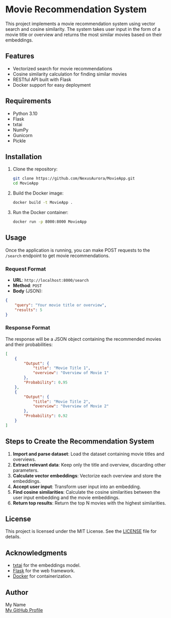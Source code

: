 
# Movie Recommendation System

This project implements a movie recommendation system using vector search and cosine similarity. The system takes user input in the form of a movie title or overview and returns the most similar movies based on their embeddings.

## Features

- Vectorized search for movie recommendations
- Cosine similarity calculation for finding similar movies
- RESTful API built with Flask
- Docker support for easy deployment

## Requirements

- Python 3.10
- Flask
- txtai
- NumPy
- Gunicorn
- Pickle

## Installation

1. Clone the repository:

   ```bash
   git clone https://github.com/NexusAurora/MovieApp.git
   cd MovieApp
   ```

2. Build the Docker image:

   ```bash
   docker build -t MovieApp .
   ```

3. Run the Docker container:

   ```bash
   docker run -p 8000:8000 MovieApp
   ```

## Usage

Once the application is running, you can make POST requests to the `/search` endpoint to get movie recommendations.

### Request Format

- **URL**: `http://localhost:8000/search`
- **Method**: `POST`
- **Body** (JSON):

```json
{
    "query": "Your movie title or overview",
    "results": 5
}
```

### Response Format

The response will be a JSON object containing the recommended movies and their probabilities:

```json
[
    {
        "Output": {
            "title": "Movie Title 1",
            "overview": "Overview of Movie 1"
        },
        "Probability": 0.95
    },
    {
        "Output": {
            "title": "Movie Title 2",
            "overview": "Overview of Movie 2"
        },
        "Probability": 0.92
    }
]
```

## Steps to Create the Recommendation System

1. **Import and parse dataset**: Load the dataset containing movie titles and overviews.
2. **Extract relevant data**: Keep only the title and overview, discarding other parameters.
3. **Calculate vector embeddings**: Vectorize each overview and store the embeddings.
4. **Accept user input**: Transform user input into an embedding.
5. **Find cosine similarities**: Calculate the cosine similarities between the user input embedding and the movie embeddings.
6. **Return top results**: Return the top N movies with the highest similarities.

## License

This project is licensed under the MIT License. See the [LICENSE](LICENSE) file for details.

## Acknowledgments

- [txtai](https://github.com/neuml/txtai) for the embeddings model.
- [Flask](https://flask.palletsprojects.com/) for the web framework.
- [Docker](https://www.docker.com/) for containerization.

## Author

My Name  
[My GitHub Profile](https://github.com/NexusAurora)
